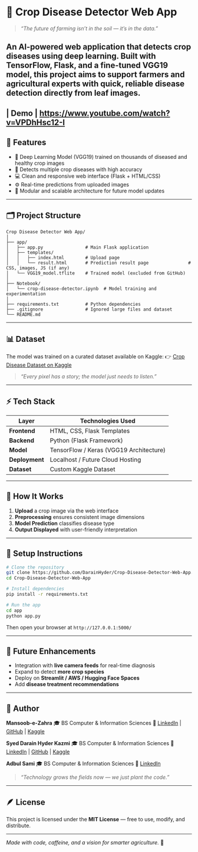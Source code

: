 # 🌿 Crop Disease Detector Web App

> *“The future of farming isn’t in the soil — it’s in the data.”*

An AI-powered web application that detects crop diseases using deep learning. Built with **TensorFlow**, **Flask**, and a fine-tuned **VGG19 model**, this project aims to support farmers and agricultural experts with quick, reliable disease detection directly from leaf images.
---
| Demo | https://www.youtube.com/watch?v=VPDhHsc12-I
---

## 🚀 Features

* 🧠 Deep Learning Model (VGG19) trained on thousands of diseased and healthy crop images
* 🌱 Detects multiple crop diseases with high accuracy
* 💻 Clean and responsive web interface (Flask + HTML/CSS)
* ⚙️ Real-time predictions from uploaded images
* 🧾 Modular and scalable architecture for future model updates

---

## 🗂️ Project Structure

```
Crop Disease Detector Web App/
│
├── app/
│   ├── app.py                # Main Flask application
│   ├── templates/
│   │   ├── index.html        # Upload page
│   │   └── result.html       # Prediction result page               # CSS, images, JS (if any)
│   └── VGG19_model.tflite    # Trained model (excluded from GitHub)
│
├── Notebook/
│   └── crop-disease-detector.ipynb  # Model training and experimentation
│
├── requirements.txt          # Python dependencies  
├── .gitignore                # Ignored large files and dataset  
└── README.md
```

---

## 📊 Dataset

The model was trained on a curated dataset available on Kaggle:
👉 [Crop Disease Dataset on Kaggle](https://www.kaggle.com/datasets/sawabedarain/dataset)

> *“Every pixel has a story; the model just needs to listen.”*

---

## ⚡ Tech Stack

| Layer          | Technologies Used                       |
| -------------- | --------------------------------------- |
| **Frontend**   | HTML, CSS, Flask Templates              |
| **Backend**    | Python (Flask Framework)                |
| **Model**      | TensorFlow / Keras (VGG19 Architecture) |
| **Deployment** | Localhost / Future Cloud Hosting        |
| **Dataset**    | Custom Kaggle Dataset                   |

---

## 🧠 How It Works

1. **Upload** a crop image via the web interface
2. **Preprocessing** ensures consistent image dimensions
3. **Model Prediction** classifies disease type
4. **Output Displayed** with user-friendly interpretation

---

## 🔧 Setup Instructions

```bash
# Clone the repository
git clone https://github.com/DarainHyder/Crop-Disease-Detector-Web-App.git
cd Crop-Disease-Detector-Web-App

# Install dependencies
pip install -r requirements.txt

# Run the app
cd app
python app.py
```

Then open your browser at `http://127.0.0.1:5000/`

---

## 🧩 Future Enhancements

* Integration with **live camera feeds** for real-time diagnosis
* Expand to detect **more crop species**
* Deploy on **Streamlit / AWS / Hugging Face Spaces**
* Add **disease treatment recommendations**

---

## 💬 Author
**Mansoob-e-Zahra**
🎓 BS Computer & Information Sciences
🔗 [LinkedIn](https://www.linkedin.com/in/mansoobezehra) | [GitHub](https://github.com/MansoobeZahra) | [Kaggle](https://www.kaggle.com/MansoobeZehra)

**Syed Darain Hyder Kazmi**
🎓 BS Computer & Information Sciences
🔗 [LinkedIn](https://www.linkedin.com/in/syed-darain-hyder-kazmi-a45a70306) | [GitHub](https://github.com/DarainHyder) | [Kaggle](https://www.kaggle.com/sawabedarain)

**Adbul Sami**
🎓 BS Computer & Information Sciences
🔗 [LinkedIn](https://www.linkedin.com/in/syed-darain-hyder-kazmi-a45a70306) 
> *“Technology grows the fields now — we just plant the code.”*

---

## 🪶 License

This project is licensed under the **MIT License** — free to use, modify, and distribute.

---

*Made with code, caffeine, and a vision for smarter agriculture.* 🌾
